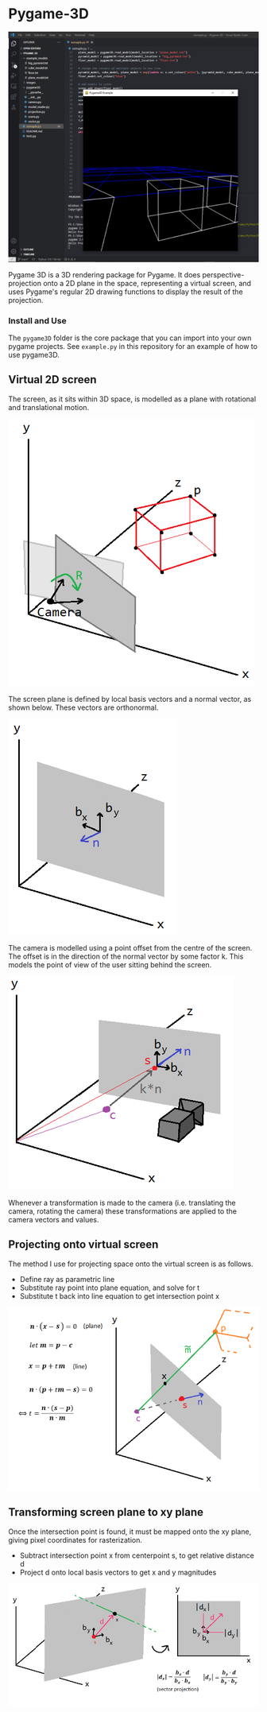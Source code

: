 # Pygame-3D

![image](https://github.com/Anthony-Gambale/Pygame-3D/blob/main/images/1.5_screenshot.png)  

Pygame 3D is a 3D rendering package for Pygame. It does perspective-projection onto a 2D plane in the space, representing a virtual screen, and uses Pygame's regular 2D drawing functions to display the result of the projection.

### Install and Use
The `pygame3D` folder is the core package that you can import into your own pygame projects. See `example.py` in this repository for an example of how to use pygame3D.

## Virtual 2D screen
The screen, as it sits within 3D space, is modelled as a plane with rotational and translational motion.

![image](https://github.com/Anthony-Gambale/Pygame-3D/blob/main/images/3.0_my_rotate.png)  

The screen plane is defined by local basis vectors and a normal vector, as shown below. These vectors are orthonormal.

![image](https://github.com/Anthony-Gambale/Pygame-3D/blob/main/images/3.1_plane_definition.png)  

The camera is modelled using a point offset from the centre of the screen. The offset is in the direction of the normal vector by some factor k. This models the point of view of the user sitting behind the screen.

![image](https://github.com/Anthony-Gambale/Pygame-3D/blob/main/images/3.2_plane_definition.png)  

Whenever a transformation is made to the camera (i.e. translating the camera, rotating the camera) these transformations are applied to the camera vectors and values.

## Projecting onto virtual screen
The method I use for projecting space onto the virtual screen is as follows.

 - Define ray as parametric line
 - Substitute ray point into plane equation, and solve for t
 - Substitute t back into line equation to get intersection point x

![image](https://github.com/Anthony-Gambale/Pygame-3D/blob/main/images/4_intersections.png)  

## Transforming screen plane to xy plane
Once the intersection point is found, it must be mapped onto the xy plane, giving pixel coordinates for rasterization.

 - Subtract intersection point x from centerpoint s, to get relative distance d
 - Project d onto local basis vectors to get x and y magnitudes  

![image](https://github.com/Anthony-Gambale/Pygame-3D/blob/main/images/5_xy_transform.png)  
